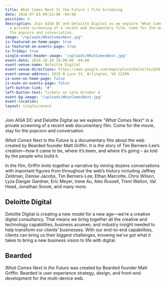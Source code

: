 ```yaml
---
title: What Comes Next Is the Future | Film Screening
date: 2016-07-03 09:52:00 -04:00
position: 4
description: Join AIGA DC and Deloitte Digital as we explore "What Comes Next " in
  a private screening of a recent web documentary film. Come for the movie, stay for
  the popcorn and conversation.
image: "/uploads/WhatComesNext.jpg"
is-featured-on-home-page: true
is-featured-on-events-page: true
is-friday: true
single-event-header-image: "/uploads/WhatComesNext.jpg"
event-date: 2016-10-28 18:00:00 -04:00
event-venue-name: Deloitte Digital
event-venue-directions: https://www.google.com/maps/place/Deloitte/@38.8980777,-77.0574257,15z/data=!4m8!1m2!2m1!1sDeloitte+Digital+1919+N+Lynn+St+Arlington,+VA+22209!3m4!1s0x89b7b65afe50a213:0x54e12b9d83962922!8m2!3d38.8974671!4d-77.0707204
event-venue-address: 1919 N Lynn St, Arlington, VA 22209
is-even-on-home-page: false
is-even-on-events-page: false
left-button-link: "#"
left-button-text: Tickets on sale October 6
event-bg-image: "/uploads/WhatComesNext.jpg"
event-location: 
layout: singles/event
---
```


Join AIGA DC and Deloitte Digital as we explore *"What Comes Next"* in a private screening of a recent web documentary film. Come for the movie, stay for the popcorn and conversation.

*What Comes Next Is the Future* is a documentary film about the web created by Bearded founder Matt Griffin. It is the story of Tim Berners-Lee’s creation—how it came to be, where it’s been, and where it’s going – as told by the people who build it.

In the film, Griffin knits together a narrative by mining dozens conversations with important figures from throughout the web’s history including Jeffrey Zeldman, Denise Jacobs, Tim Berners-Lee, Ethan Marcotte, Chris Wilson, Lyza Danger Gardner, Eric Meyer, Irene Au, Alex Russell, Trent Walton, Val Head, Jonathan Snook, and many more.

## Deloitte Digital

Deloitte Digital is creating a new model for a new age—we’re a creative digital consultancy. That means we bring together all the creative and technology capabilities, business acumen, and industry insight needed to help transform our clients’ businesses. With our end-to-end capabilities, clients can bring us their biggest challenges, knowing we’ve got what it takes to bring a new business vision to life with digital.

## Bearded

*What Comes Next Is the Future* was created by Bearded founder Matt Griffin. Bearded is user experience strategy, design, and front-end development for the multi-device web.